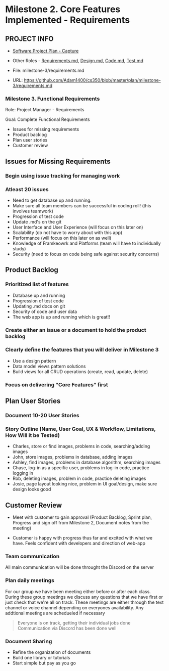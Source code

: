 
# Milestone 2. Core Features Implemented - Requirements

## PROJECT INFO
* [Software Project Plan - Capture](https://capture350.herokuapp.com/)

* Other Roles - [Requirements.md](requirements.md), [Design.md](design.md), [Code.md](code.md), [Test.md](test.md)

* File: milestone-3/requirements.md

* URL: https://github.com/Adam1400/cs350/blob/master/plan/milestone-3/requirements.md

### Milestone 3. Functional Requirements

 Role: Project Manager - Requirements
 
 Goal: Complete Functional Requirements
 * Issues for missing requirements
 * Product backlog
 * Plan user stories
 * Customer review
 
 ## Issues for Missing Requirements
 ###  Begin using issue tracking for managing work
 ###  Atleast 20 issues
 
 - Need to get database up and running.
 - Make sure all team members can be successful in coding roll! (this involves teamwork)
 - Progression of test code 
 - Update .md's on the git
 - User Interface and User Experience (will focus on this later on)
 - Scalability (do not have to worry about with this app)
 - Performance (will focus on this later on as well)
 - Knowledge of Framkeowrk and Platforms (team will have to individually study)
 - Security (need to focus on code being safe against security concerns)

## Product Backlog
### Prioritized list of features
- Database up and running
- Progression of test code
- Updating .md docs on git
- Security of code and user data 
- The web app is up and running which is great!!

### Create either an issue or a document to hold the product backlog

### Clearly define the features that you will deliver in Milestone 3
- Use a design pattern
- Data model views pattern solutions
- Build views for all CRUD operations (create, read, update, delete)
### Focus on delivering "Core Features" first

## Plan User Stories
### Document 10-20 User Stories
### Story Outline (Name, User Goal, UX & Workflow, Limitations, How Will it be Tested)
- Charles, store or find images, problems in code, searching/adding images
- John, store images, problems in database, adding images
- Ashley, find images, problems in database algorithm, searching images
- Chase, log-in as a specific user, problems in log-in code, practice logging in
- Rob, deleting images, problem in code, practice deleting images
- Josie, page layout looking nice, problem in UI goal/design, make sure design looks good


## Customer Review
* Meet with customer to gain approval (Product Backlog, Sprint plan, Progress and sign off from Milestone 2, Document notes from the meeting)
- Customer is happy with progress thus far and excited with what we have. Feels confident with developers and direction of web-app

### Team communication
All main communication will be done throught the Discord on the server

### Plan daily meetings
For our group we have been meeting either before or after each class. During these group meetings we discuss any questions that we have first or just check that we're all on track. These meetings are either through the text channel or voice channel depending on everyones availability. Any addtional meetings are schedueled if necessary
> Everyone is on track, getting their individual jobs done
> Communication via Discord has been done well

### Document Sharing
* Refine the organization of documents
* Build one library or tutorials
* Start simple but pay as you go
